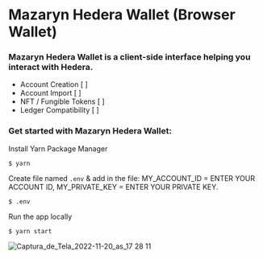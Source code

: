 # Mazaryn Hedera Wallet (Browser Wallet)

### Mazaryn Hedera Wallet is a client-side interface helping you interact with Hedera.

* Account Creation [ ] 
* Account Import [ ] 
* NFT / Fungible Tokens [ ] 
* Ledger Compatibility [ ] 

### Get started with Mazaryn Hedera Wallet:

Install Yarn Package Manager
 
`````
$ yarn
``````

Create file named `.env` & add in the file: MY_ACCOUNT_ID = ENTER YOUR ACCOUNT ID, MY_PRIVATE_KEY = ENTER YOUR PRIVATE KEY. 

`````
$ .env
`````

Run the app locally

````
$ yarn start
````


![Captura_de_Tela_2022-11-20_as_17 28 11](https://user-images.githubusercontent.com/59366270/202999568-7ccf0be0-c9d8-468f-bf67-62ff64a7fd28.jpg)




